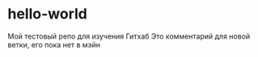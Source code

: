 # hello-world
Мой тестовый репо для изучения Гитхаб
Это комментарий для новой ветки, его пока нет в мэйн
